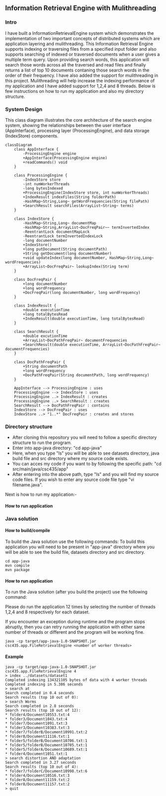## Information Retrieval Engine with Mulithreading

### Intro

I have built a InformationRetrievalEngine system which demonstrates the implementation of two important concepts of distributed systems which are application layering and mulithreading. This Information Retrieval Engine supports indexing or traversing files from a specified input folder and also supports searching of indexed or traversed documents when a user gives a multiple term query. Upon providing search words, this application will search those words across all the traversed and read files and finally returns a list of top 10 documents contaning those search words in the order of their frequency. I have also added the support for mulithreading in this project. Mulithreading will help increase the indexing performance of my application and I have added support for 1,2,4 and 8 threads. Below is few instructions on how to run my application and also my directory structure.

### System Design

This class diagram illustrates the core architecture of the search engine system, showing the relationships between the user interface (AppInterface), processing layer (ProcessingEngine), and data storage (IndexStore) components.


```mermaid
classDiagram
    class AppInterface {
        -ProcessingEngine engine
        +AppInterface(ProcessingEngine engine)
        +readCommands() void
    }
    
    class ProcessingEngine {
        -IndexStore store
        -int numWorkerThreads
        -long bytesIndexed
        +ProcessingEngine(IndexStore store, int numWorkerThreads)
        +IndexResult indexFiles(String folderPath)
        -HashMap~String,Long~ getWordFrequencies(String filePath)
        +SearchResult searchFiles(ArrayList~String~ terms)
    }
    
    class IndexStore {
        -HashMap~String,Long~ documentMap
        -HashMap~String,ArrayList~DocFreqPair~~ termInvertedIndex
        -ReentrantLock documentMapLock
        -ReentrantLock termInvertedIndexLock
        -long documentNumber
        +IndexStore()
        +long putDocument(String documentPath)
        +String getDocument(long documentNumber)
        +void updateIndex(long documentNumber, HashMap~String,Long~ wordFrequencies)
        +ArrayList~DocFreqPair~ lookupIndex(String term)
    }
    
    class DocFreqPair {
        +long documentNumber
        +long wordFrequency
        +DocFreqPair(long documentNumber, long wordFrequency)
    }
    
    class IndexResult {
        +double executionTime
        +long totalBytesRead
        +IndexResult(double executionTime, long totalBytesRead)
    }
    
    class SearchResult {
        +double excutionTime
        +ArrayList~DocPathFreqPair~ documentFrequencies
        +SearchResult(double executionTime, ArrayList~DocPathFreqPair~ documentFrequencies)
    }
    
    class DocPathFreqPair {
        +String documentPath
        +long wordFrequency
        +DocPathFreqPair(String documentPath, long wordFrequency)
    }

    AppInterface --> ProcessingEngine : uses
    ProcessingEngine --> IndexStore : uses
    ProcessingEngine ..> IndexResult : creates
    ProcessingEngine ..> SearchResult : creates
    SearchResult --> DocPathFreqPair : contains
    IndexStore --> DocFreqPair : uses
    IndexStore ..> "1..*" DocFreqPair : creates and stores
```

### Directory structure

* After cloning this repository you will need to follow a specific directory structure to run the program.
* Enter into app-java directory: "cd app-java"
* Here, when you type "ls" you will be able to see datasets directory, java build file and src directory where my source code exists.
* You can acces my code if you want to by following the specific path: "cd src/main/java/csc435/app"
* After entering into the above path, type "ls" and you will find my source code files. If you wish to enter any source code file type "vi filename.java".

Next is how to run my application:-


#### How to run application


### Java solution
#### How to build/compile

To build the Java solution use the following commands:
To build this application you will need to be present in "app-java" directory where you will be able to see the build file, datasets directory and src directory.
```
cd app-java
mvn compile
mvn package
```

#### How to run application

To run the Java solution (after you build the project) use the following command:

Please do run the application 12 times by selecting the number of threads 1,2,4 and 8 respectively for each dataset.

If you encounter an exception during runtime and the program stops abruptly, then you can retry running the application with either same number of threads or different and the program will be working fine.
```
java -cp target/app-java-1.0-SNAPSHOT.jar csc435.app.FileRetrievalEngine <number of worker threads>
```

#### Example

```
java -cp target/app-java-1.0-SNAPSHOT.jar csc435.app.FileRetrievalEngine 4
> index ../datasets/dataset1
Completed indexing 134321105 bytes of data with 4 worker threads
Completed indexing in 5.386 seconds
> search at
Search completed in 0.4 seconds
Search results (top 10 out of 0):
> search Worms
Search completed in 2.8 seconds
Search results (top 10 out of 12):
* folder4/Document10553.txt:4
* folder3/Document1043.txt:4
* folder7/Document1091.txt:3
* folder3/Document10383.txt:3
* folder7/folderB/Document10991.txt:2
* folder8/Document11116.txt:1
* folder5/folderB/Document10706.txt:1
* folder5/folderB/Document10705.txt:1
* folder5/folderA/Document10689.txt:1
* folder4/Document1051.txt:1
> search distortion AND adaptation
Search completed in 3.27 seconds
Search results (top 10 out of 4):
* folder7/folderC/Document10998.txt:6
* folder4/Document10516.txt:3
* folder8/Document11159.txt:2
* folder8/Document11157.txt:2
> quit
```
